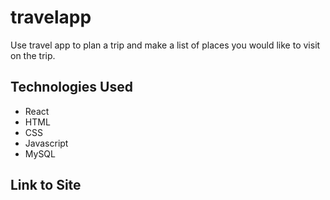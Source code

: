 # travelapp

Use travel app to plan a trip and make a list of places you would like to visit on the trip.

## Technologies Used
* React
* HTML
* CSS
* Javascript
* MySQL

## Link to Site
